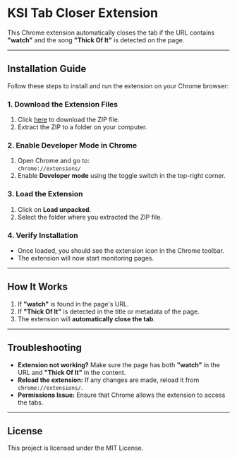# KSI Tab Closer Extension

This Chrome extension automatically closes the tab if the URL contains **"watch"** and the song **"Thick Of It"** is detected on the page.

---

## Installation Guide

Follow these steps to install and run the extension on your Chrome browser:

### 1. Download the Extension Files
1. Click [here](https://github.com/Xaidencodesshit/KSI-Song-Tab-Closer/archive/refs/heads/main.zip) to download the ZIP file.
2. Extract the ZIP to a folder on your computer.

### 2. Enable Developer Mode in Chrome
1. Open Chrome and go to:  
   `chrome://extensions/`
2. Enable **Developer mode** using the toggle switch in the top-right corner.

### 3. Load the Extension
1. Click on **Load unpacked**.
2. Select the folder where you extracted the ZIP file.

### 4. Verify Installation
- Once loaded, you should see the extension icon in the Chrome toolbar.
- The extension will now start monitoring pages.

---

## How It Works
1. If **"watch"** is found in the page's URL.
2. If **"Thick Of It"** is detected in the title or metadata of the page.
3. The extension will **automatically close the tab**.

---

## Troubleshooting
- **Extension not working?** Make sure the page has both **"watch"** in the URL and **"Thick Of It"** in the content.
- **Reload the extension:** If any changes are made, reload it from `chrome://extensions/`.
- **Permissions Issue:** Ensure that Chrome allows the extension to access the tabs.

---

## License
This project is licensed under the MIT License.
